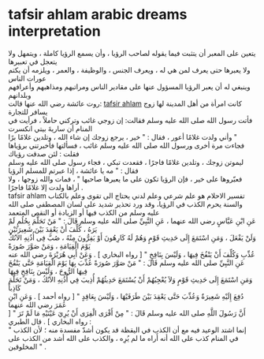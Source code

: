 # tafsir ahlam arabic dreams interpretation <br>
يتعين على المعبر أن يتثبت فيما يقوله لصاحب الرؤيا ، وأن يسمع الرؤيا كاملة ، ويتمهل ولا يتعجل في تعبيرها <br>
ولا يعبرها حتى يعرف لمن هي له ، ويعرف الجنس ، والوظيفة ، والعمر ، ويلزمه أن يكتم عورات الناس <br>
وينبغي له أن يعبر الرؤيا المسؤول عنها على مقادير الناس ومراتبهم ومذاهبهم وأعرافهم وبلدانهم <br>
روت عائشة رضي الله عنها قالت: [tafsir ahlam](http://www.kootta.com/dreams/) كانت امرأة من أهل المدينة لها زوج يسافر للتجارة <br>
فأتت رسول الله صلى الله عليه وسلم فقالت: إن زوجي غائب وتركني حاملاً ، فرأيت في المنام أن ساريةَ بيتي انكسرت <br>
وأني ولدت غلامًا أعور ، فقال : " خير ، يرجع زوجك إن شاء الله ، وتلدين غلامًا برًا " <br>
فجاءت مرة أخرى ورسول الله صلى الله عليه وسلم غائب ، فسألتها فأخبرتني برؤياها فقلت : لئن صدقت رؤياك <br>
ليموتن زوجك ، وتلدين غلامًا فاجرًا ، فقعدت تبكي ، فجاء رسول صلى الله عليه وسلم فقال : " مه يا عائشة ، إذا عبرتم للمسلم الرؤيا <br>
فعبّروها على خير ، فإن الرؤيا تكون على ما يعبرها صاحبها " ، فمات والله زوجها ، ولا أراها ولدت إلا غلامًا فاجرًا . <br>
tafsir ahlam تفسير الاحلام هو علم شرعي وعلم لدني يحتاج الى تقوى وعلم بالكتاب والسنة
يحرم الكذب في الرؤيا، وقد ورد تحذير شديد على لسان المصطفى صلى الله عليه وسلم من الكذب فيها أو الزيادة أو النقص المتعمد <br>
عَنِ ابْنِ عَبَّاسٍ رضي الله عنهما ، عَنِ النَّبِيِّ صلى الله عليه وسلم قَالَ : " مَنْ تَحَلَّمَ بِحُلُمٍ لَمْ يَرَهُ ، كُلِّفَ أَنْ يَعْقِدَ بَيْنَ شَعِيرَتَيْنِ <br>
وَلَنْ يَفْعَلَ ، وَمَنِ اسْتَمَعَ إِلَى حَدِيثِ قَوْمٍ وَهُمْ لَهُ كَارِهُونَ أَوْ يَفِرُّونَ مِنْهُ ، صُبَّ فِى أُذُنِهِ الآنُكُ يَوْمَ الْقِيَامَةِ ، وَمَنْ صَوَّرَ صُورَةً <br>
عُذِّبِ وَكُلِّفَ أَنْ يَنْفُخَ فِيهَا ، وَلَيْسَ بِنَافِخٍ " [ رواه البخاري ] . وَعَنْ أَبِي هُرَيْرَةَ رضي الله عنه <br>
عَنِ النَّبِيِّ صلى الله عليه وسلم قَالَ : " مَنْ صَوَّرَ صُورَةً عُذِّبَ بِهَا يَوْمَ الْقِيَامَةِ حَتَّى يَنْفُخَ فِيهَا الرُّوحَ ، وَلَيْسَ بِنَافِخٍ فِيهَا <br>
وَمَنِ اسْتَمَعَ إِلَى حَدِيثِ قَوْمٍ وَلاَ يُعْجِبُهُمْ أَنْ يُسْتَمَعَ حَدِيثُهُمْ أُذِيبَ فِي أُذُنِهِ الآنُكُ ، وَمَنْ تَحَلَّمَ كَاذِباً <br>
دُفِعَ إِلَيْهِ شَعِيرَةٌ وَعُذِّبَ حَتَّى يَعْقِدَ بَيْنَ طَرَفَيْهَا ، وَلَيْسَ بِعَاقِدٍ " [ رواه أحمد ] . وَعَنِ ابْنِ عُمَرَ رضي الله عنهما <br>
أَنَّ رَسُولَ اللَّهِ صلى الله عليه وسلم قَالَ : " مِنْ أَفْرَى الْفِرَى أَنْ يُرِيَ عَيْنَيْهِ مَا لَمْ تَرَ " [ رواه البخاري ] . قال الطبري :<br>
" إنما اشتد الوعيد فيه مع أن الكذب في اليقظة قد يكون أشدّ مفسدة منه ؛ لأن الكذب في المنام كذب على الله أنه أَراه ما لم يُرِه ، والكذب على الله أشد من الكذب على المخلوقين " .
